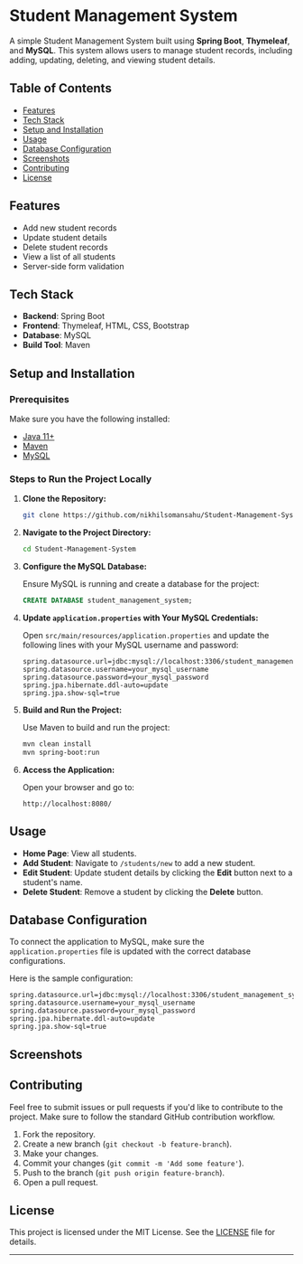 # Student Management System

A simple Student Management System built using **Spring Boot**, **Thymeleaf**, and **MySQL**. This system allows users to manage student records, including adding, updating, deleting, and viewing student details.

## Table of Contents
- [Features](#features)
- [Tech Stack](#tech-stack)
- [Setup and Installation](#setup-and-installation)
- [Usage](#usage)
- [Database Configuration](#database-configuration)
- [Screenshots](#screenshots)
- [Contributing](#contributing)
- [License](#license)

## Features

- Add new student records
- Update student details
- Delete student records
- View a list of all students
- Server-side form validation

## Tech Stack

- **Backend**: Spring Boot
- **Frontend**: Thymeleaf, HTML, CSS, Bootstrap
- **Database**: MySQL
- **Build Tool**: Maven

## Setup and Installation

### Prerequisites

Make sure you have the following installed:
- [Java 11+](https://www.oracle.com/java/technologies/javase-jdk11-downloads.html)
- [Maven](https://maven.apache.org/install.html)
- [MySQL](https://dev.mysql.com/downloads/installer/)

### Steps to Run the Project Locally

1. **Clone the Repository:**

   ```bash
   git clone https://github.com/nikhilsomansahu/Student-Management-System.git
   ```

2. **Navigate to the Project Directory:**

   ```bash
   cd Student-Management-System
   ```

3. **Configure the MySQL Database:**

   Ensure MySQL is running and create a database for the project:
   
   ```sql
   CREATE DATABASE student_management_system;
   ```

4. **Update `application.properties` with Your MySQL Credentials:**

   Open `src/main/resources/application.properties` and update the following lines with your MySQL username and password:
   
   ```properties
   spring.datasource.url=jdbc:mysql://localhost:3306/student_management_system
   spring.datasource.username=your_mysql_username
   spring.datasource.password=your_mysql_password
   spring.jpa.hibernate.ddl-auto=update
   spring.jpa.show-sql=true
   ```

5. **Build and Run the Project:**

   Use Maven to build and run the project:

   ```bash
   mvn clean install
   mvn spring-boot:run
   ```

6. **Access the Application:**

   Open your browser and go to:
   ```
   http://localhost:8080/
   ```

## Usage

- **Home Page**: View all students.
- **Add Student**: Navigate to `/students/new` to add a new student.
- **Edit Student**: Update student details by clicking the **Edit** button next to a student's name.
- **Delete Student**: Remove a student by clicking the **Delete** button.

## Database Configuration

To connect the application to MySQL, make sure the `application.properties` file is updated with the correct database configurations.

Here is the sample configuration:

```properties
spring.datasource.url=jdbc:mysql://localhost:3306/student_management_system
spring.datasource.username=your_mysql_username
spring.datasource.password=your_mysql_password
spring.jpa.hibernate.ddl-auto=update
spring.jpa.show-sql=true
```

## Screenshots



## Contributing

Feel free to submit issues or pull requests if you'd like to contribute to the project. Make sure to follow the standard GitHub contribution workflow.

1. Fork the repository.
2. Create a new branch (`git checkout -b feature-branch`).
3. Make your changes.
4. Commit your changes (`git commit -m 'Add some feature'`).
5. Push to the branch (`git push origin feature-branch`).
6. Open a pull request.

## License

This project is licensed under the MIT License. See the [LICENSE](LICENSE) file for details.

---

